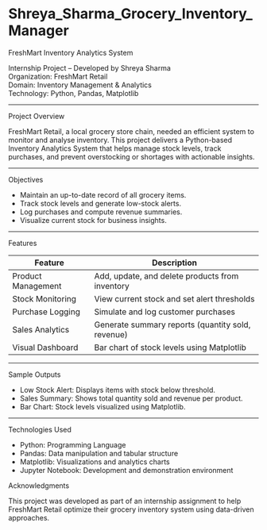 # Shreya_Sharma_Grocery_Inventory_Manager
FreshMart Inventory Analytics System

Internship Project – Developed by Shreya Sharma  
Organization: FreshMart Retail  
Domain: Inventory Management & Analytics  
Technology: Python, Pandas, Matplotlib

---

Project Overview

FreshMart Retail, a local grocery store chain, needed an efficient system to monitor and analyse inventory. This project delivers a Python-based Inventory Analytics System that helps manage stock levels, track purchases, and prevent overstocking or shortages with actionable insights.

---

Objectives

- Maintain an up-to-date record of all grocery items.
- Track stock levels and generate low-stock alerts.
- Log purchases and compute revenue summaries.
- Visualize current stock for business insights.

---

Features

| Feature             | Description |
|---------------------|-------------|
| Product Management  | Add, update, and delete products from inventory |
| Stock Monitoring    | View current stock and set alert thresholds |
| Purchase Logging    | Simulate and log customer purchases |
| Sales Analytics     | Generate summary reports (quantity sold, revenue) |
| Visual Dashboard    | Bar chart of stock levels using Matplotlib |

---


Sample Outputs

- Low Stock Alert: Displays items with stock below threshold.
- Sales Summary: Shows total quantity sold and revenue per product.
- Bar Chart: Stock levels visualized using Matplotlib.

---

Technologies Used

- Python: Programming Language
- Pandas: Data manipulation and tabular structure
- Matplotlib: Visualizations and analytics charts
- Jupyter Notebook: Development and demonstration environment

Acknowledgments

This project was developed as part of an internship assignment to help FreshMart Retail optimize their grocery inventory system using data-driven approaches.

